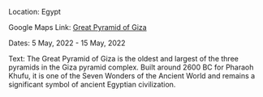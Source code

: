 Location:
Egypt

Google Maps Link:
[Great Pyramid of Giza](https://maps.app.goo.gl/UrdBYaNgqGAHc8cG9)

Dates:
5 May, 2022 - 15 May, 2022

Text:
The Great Pyramid of Giza is the oldest and largest of the three pyramids in the Giza pyramid complex. Built around 2600 BC for Pharaoh Khufu, it is one of the Seven Wonders of the Ancient World and remains a significant symbol of ancient Egyptian civilization.